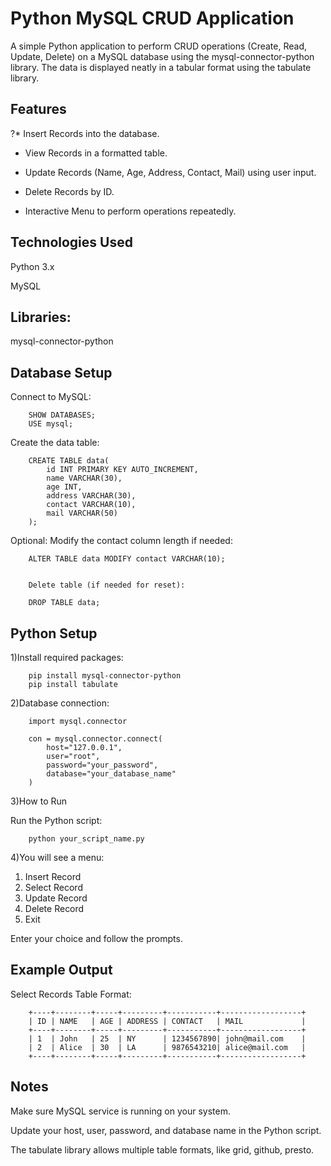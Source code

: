 # Python MySQL CRUD Application

A simple Python application to perform CRUD operations (Create, Read, Update, Delete) on a MySQL database using the mysql-connector-python library. The data is displayed neatly in a tabular format using the tabulate library.

## Features

?* Insert Records into the database.

* View Records in a formatted table.

* Update Records (Name, Age, Address, Contact, Mail) using user input.

* Delete Records by ID.

* Interactive Menu to perform operations repeatedly.

## Technologies Used

Python 3.x

MySQL

## Libraries:

mysql-connector-python

## Database Setup

Connect to MySQL:

        SHOW DATABASES;
        USE mysql;


Create the data table:

        CREATE TABLE data(
            id INT PRIMARY KEY AUTO_INCREMENT,
            name VARCHAR(30),
            age INT,
            address VARCHAR(30),
            contact VARCHAR(10),
            mail VARCHAR(50)
        );


Optional: Modify the contact column length if needed:

        ALTER TABLE data MODIFY contact VARCHAR(10);
        
        
        Delete table (if needed for reset):
        
        DROP TABLE data;

## Python Setup

1)Install required packages:

        pip install mysql-connector-python
        pip install tabulate


2)Database connection:

        import mysql.connector
        
        con = mysql.connector.connect(
            host="127.0.0.1", 
            user="root", 
            password="your_password", 
            database="your_database_name"
        )

3)How to Run

Run the Python script:

        python your_script_name.py


4)You will see a menu:

1. Insert Record
2. Select Record
3. Update Record
4. Delete Record
5. Exit


Enter your choice and follow the prompts.

## Example Output

Select Records Table Format:

        +----+--------+-----+---------+-----------+------------------+
        | ID | NAME   | AGE | ADDRESS | CONTACT   | MAIL             |
        +----+--------+-----+---------+-----------+------------------+
        | 1  | John   | 25  | NY      | 1234567890| john@mail.com    |
        | 2  | Alice  | 30  | LA      | 9876543210| alice@mail.com   |
        +----+--------+-----+---------+-----------+------------------+

## Notes

Make sure MySQL service is running on your system.

Update your host, user, password, and database name in the Python script.

The tabulate library allows multiple table formats, like grid, github, presto.
